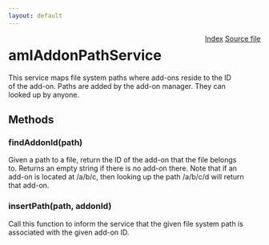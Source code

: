 ```yaml
---
layout: default
---
```

<div class='links' style='float:right'><a href="../index.html">Index</a>
<a href="http://dxr.mozilla.org/mozilla-central/source/toolkit/mozapps/extensions/amIAddonPathService.idl">Source file</a>
</div>

# amIAddonPathService #
  
This service maps file system paths where add-ons reside to the ID  
of the add-on. Paths are added by the add-on manager. They can  
looked up by anyone.  
  

## Methods ##

### findAddonId(path) ###
  
Given a path to a file, return the ID of the add-on that the file belongs  
to. Returns an empty string if there is no add-on there. Note that if an  
add-on is located at /a/b/c, then looking up the path /a/b/c/d will return  
that add-on.  
  

### insertPath(path, addonId) ###
  
Call this function to inform the service that the given file system path is  
associated with the given add-on ID.  
  
